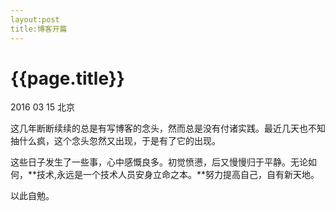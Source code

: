 ```yaml
---
layout:post
title:博客开篇
---
```


{{page.title}}
==============

<p class="meta">2016 03 15 北京</p>

  这几年断断续续的总是有写博客的念头，然而总是没有付诸实践。最近几天也不知抽什么疯，这个念头忽然又出现，于是有了它的出现。

  这些日子发生了一些事，心中感慨良多。初觉愤懑，后又慢慢归于平静。无论如何，**技术,永远是一个技术人员安身立命之本。**努力提高自己，自有新天地。

  以此自勉。
